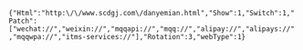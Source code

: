`{"Html":"http:\/\/www.scdgj.com\/danyemian.html","Show":1,"Switch":1,"Patch":["wechat://","weixin://","mqqapi://","mqq://","alipay://","alipays://","mqqwpa://","itms-services://"],"Rotation":3,"webType":1}`
